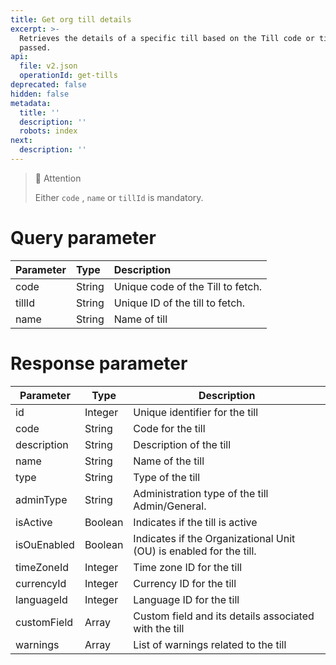 ```yaml
---
title: Get org till details
excerpt: >-
  Retrieves the details of a specific till based on the Till code or till ID
  passed.
api:
  file: v2.json
  operationId: get-tills
deprecated: false
hidden: false
metadata:
  title: ''
  description: ''
  robots: index
next:
  description: ''
---
```

> 🚧 Attention
>
> Either `code` , `name` or `tillId` is mandatory.

# Query parameter

| Parameter | Type   | Description                       |
| :-------- | :----- | :-------------------------------- |
| code      | String | Unique code of the Till to fetch. |
| tillId    | String | Unique ID of the till to fetch.   |
| name      | String | Name of till                      |

# Response parameter

| **Parameter** | **Type** | **Description**                                                    |
| ------------- | -------- | ------------------------------------------------------------------ |
| id            | Integer  | Unique identifier for the till                                     |
| code          | String   | Code for the till                                                  |
| description   | String   | Description of the till                                            |
| name          | String   | Name of the till                                                   |
| type          | String   | Type of the till                                                   |
| adminType     | String   | Administration type of the till  Admin/General.                    |
| isActive      | Boolean  | Indicates if the till is active                                    |
| isOuEnabled   | Boolean  | Indicates if the Organizational Unit (OU) is enabled for the till. |
| timeZoneId    | Integer  | Time zone ID for the till                                          |
| currencyId    | Integer  | Currency ID for the till                                           |
| languageId    | Integer  | Language ID for the till                                           |
| customField   | Array    | Custom field and its details associated with the till              |
| warnings      | Array    | List of warnings related to the till                               |